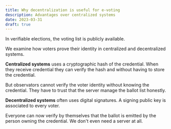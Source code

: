 ```yaml
---
title: Why decentralization is useful for e-voting
description: Advantages over centralized systems
date: 2023-03-31
draft: true
---
```


In verifiable elections, the voting list is publicly available.

We examine how voters prove their identity in centralized and decentralized systems.

**Centralized systems** uses a cryptographic hash of the credential. When they receive credential they can verify the hash and without having to store the credential.

But observators cannot verify the voter identity without knowing the credential. They have to trust that the server manage the ballot list honestly. 

**Decentralized systems** often uses digital signatures.
A signing public key is associated to every voter.

Everyone can now verify by themselves that the ballot is emitted by the person owning the credential.
We don't even need a server at all.
